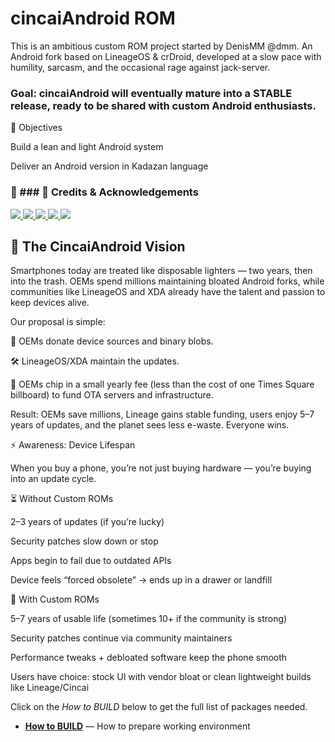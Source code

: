 # cincaiAndroid ROM

This is an ambitious custom ROM project started by DenisMM @dmm.
An Android fork based on LineageOS & crDroid, developed at a slow pace with humility, sarcasm, and the occasional rage against jack-server.

### Goal: cincaiAndroid will eventually mature into a STABLE release, ready to be shared with custom Android enthusiasts.

🎯 Objectives

Build a lean and light Android system

Deliver an Android version in Kadazan language

### 🙏 ### 🙏 Credits & Acknowledgements  

<a href="https://source.android.com/">
  <img src="https://img.shields.io/badge/AOSP-Android-orange?style=for-the-badge&logo=android">
</a>  


<a href="https://lineageos.org/">
  <img src="https://img.shields.io/badge/LineageOS-Community-blue?style=for-the-badge&logo=lineageos">
</a>

<a href="https://crdroid.net/">
  <img src="https://img.shields.io/badge/crDroid-Custom_ROM-lightgrey?style=for-the-badge">
</a>

<a href="https://fedoraproject.org/">
  <img src="https://img.shields.io/badge/Fedora-Linux-blue?style=for-the-badge&logo=fedora">
</a>  

<a href="https://openai.com/">
  <img src="https://img.shields.io/badge/ChatGPT-OpenAI-green?style=for-the-badge&logo=openai">
</a>


  

## 🌱 The CincaiAndroid Vision

Smartphones today are treated like disposable lighters — two years, then into the trash.
OEMs spend millions maintaining bloated Android forks, while communities like LineageOS and XDA already have the talent and passion to keep devices alive.

Our proposal is simple:

📂 OEMs donate device sources and binary blobs.

🛠️ LineageOS/XDA maintain the updates.

💸 OEMs chip in a small yearly fee (less than the cost of one Times Square billboard) to fund OTA servers and infrastructure.

Result: OEMs save millions, Lineage gains stable funding, users enjoy 5–7 years of updates, and the planet sees less e-waste. Everyone wins.

⚡ Awareness: Device Lifespan

When you buy a phone, you’re not just buying hardware — you’re buying into an update cycle.

⏳ Without Custom ROMs

2–3 years of updates (if you’re lucky)

Security patches slow down or stop

Apps begin to fail due to outdated APIs

Device feels “forced obsolete” → ends up in a drawer or landfill

🔧 With Custom ROMs

5–7 years of usable life (sometimes 10+ if the community is strong)

Security patches continue via community maintainers

Performance tweaks + debloated software keep the phone smooth

Users have choice: stock UI with vendor bloat or clean lightweight builds like Lineage/Cincai  

Click on the _How to BUILD_ below to get the full list of packages needed. 
- [**How to BUILD**](https://github.com/cincaiAndroid/android/blob/cc-1/README.mkdn) — How to prepare working environment

